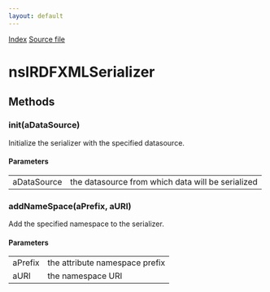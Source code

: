 ```yaml
---
layout: default
---
```

<div id='links'><a href="../index.html">Index</a>
<a href="http://dxr.mozilla.org/mozilla-central/source/rdf/base/nsIRDFXMLSerializer.idl">Source file</a>
</div>

# nsIRDFXMLSerializer #

## Methods ##

### init(aDataSource) ###
  
Initialize the serializer with the specified datasource.  
  

#### Parameters ####

<table>

<tr>
<td>aDataSource</td>
<td>the datasource from which data will be  
  serialized  
</td>
</tr>

</table>

### addNameSpace(aPrefix, aURI) ###
  
Add the specified namespace to the serializer.  
  

#### Parameters ####

<table>

<tr>
<td>aPrefix</td>
<td>the attribute namespace prefix  
</td>
</tr>

<tr>
<td>aURI</td>
<td>the namespace URI  
</td>
</tr>

</table>

